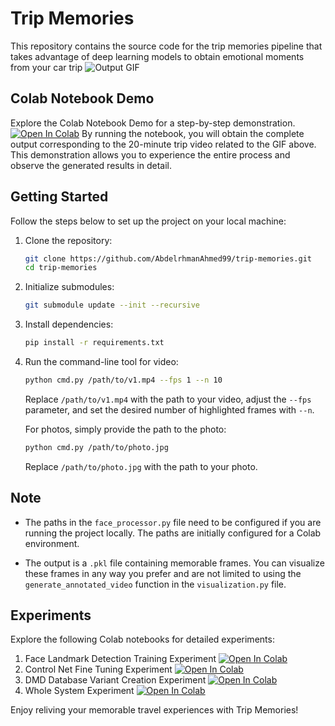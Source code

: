 # Trip Memories

This repository contains the source code for the trip memories pipeline that takes advantage of deep learning models to obtain emotional moments from your car trip
![Output GIF](Tests/output.gif)


## Colab Notebook Demo
Explore the Colab Notebook Demo for a step-by-step demonstration.[![Open In Colab](https://colab.research.google.com/assets/colab-badge.svg)](https://colab.research.google.com/drive/1_PWUEjVedu6RdzzhVNu25RahvcJwRhLi?usp=sharing)
By running the notebook, you will obtain the complete output corresponding to the 20-minute trip video related to the GIF above. This demonstration allows you to experience the entire process and observe the generated results in detail.


## Getting Started

Follow the steps below to set up the project on your local machine:

1. Clone the repository:
    ```bash
    git clone https://github.com/AbdelrhmanAhmed99/trip-memories.git
    cd trip-memories
    ```

2. Initialize submodules:
    ```bash
    git submodule update --init --recursive
    ```

3. Install dependencies:
    ```bash
    pip install -r requirements.txt
    ```
4. Run the command-line tool for video:
    ```bash
    python cmd.py /path/to/v1.mp4 --fps 1 --n 10
    ```
    Replace `/path/to/v1.mp4` with the path to your video, adjust the `--fps` parameter, and set the desired number of highlighted frames with `--n`.

   For photos, simply provide the path to the photo:
    ```bash
    python cmd.py /path/to/photo.jpg
    ```
    Replace `/path/to/photo.jpg` with the path to your photo.


## Note

- The paths in the `face_processor.py` file need to be configured if you are running the project locally. The paths are initially configured for a Colab environment.

- The output is a `.pkl` file containing memorable frames. You can visualize these frames in any way you prefer and are not limited to using the `generate_annotated_video` function in the `visualization.py` file.

## Experiments

Explore the following Colab notebooks for detailed experiments:

1. Face Landmark Detection Training Experiment [![Open In Colab](https://colab.research.google.com/assets/colab-badge.svg)](https://colab.research.google.com/drive/1TDVExKz4HvsQbBImZfY8ytCELj20dxpC?usp=sharing)
2. Control Net Fine Tuning Experiment [![Open In Colab](https://colab.research.google.com/assets/colab-badge.svg)](https://colab.research.google.com/drive/1sDW1Flrl2-UbZq4hcRRSBGY2c0Bf0vIT?usp=sharing)
3. DMD Database Variant Creation Experiment [![Open In Colab](https://colab.research.google.com/assets/colab-badge.svg)](https://colab.research.google.com/drive/1m1OCOFcKGCK36dTcqkxlA3Hw0XTrr7vL?usp=sharing)
4. Whole System Experiment [![Open In Colab](https://colab.research.google.com/assets/colab-badge.svg)](https://colab.research.google.com/drive/1oWM5bDXgHzojxywK5Y4Ctzm1qtuJx62o?usp=sharing)

Enjoy reliving your memorable travel experiences with Trip Memories!
